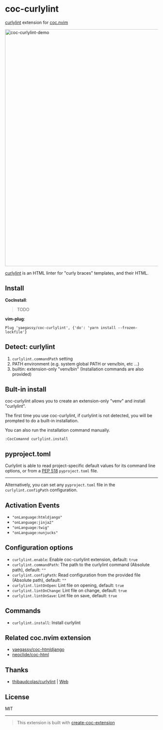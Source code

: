 # coc-curlylint

[curlylint](https://github.com/thibaudcolas/curlylint) extension for [coc.nvim](https://github.com/neoclide/coc.nvim)

<img width="780" alt="coc-curlylint-demo" src="https://user-images.githubusercontent.com/188642/116179982-259b7000-a753-11eb-9ea1-61b96658a5a2.gif">

[curlylint](https://www.curlylint.org/) is an HTML linter for "curly braces" templates, and their HTML.

## Install

**CocInstall**:

> TODO

**vim-plug**:

```vim
Plug 'yaegassy/coc-curlylint', {'do': 'yarn install --frozen-lockfile'}
```

## Detect: curlylint

1. `curlylint.commandPath` setting
1. PATH environment (e.g. system global PATH or venv/bin, etc ...)
1. builtin: extension-only "venv/bin" (Installation commands are also provided)

## Bult-in install

coc-curlylint allows you to create an extension-only "venv" and install "curlylint".

The first time you use coc-curlylint, if curlylint is not detected, you will be prompted to do a built-in installation.

You can also run the installation command manually.

```vim
:CocComannd curlylint.install
```

## pyproject.toml

Curlylint is able to read project-specific default values for its command line options, or from a [PEP 518](https://www.python.org/dev/peps/pep-0518/) `pyproject.toml` file.

---

Alternatively, you can set any `pyproject.toml` file in the `curlylint.configPath` configuration.

## Activation Events

- `"onLanguage:htmldjango"`
- `"onLanguage:jinja2"`
- `"onLanguage:twig"`
- `"onLanguage:nunjucks"`

## Configuration options

- `curlylint.enable`: Enable coc-curlylint extension, default: `true`
- `curlylint.commandPath`: The path to the curlylint command (Absolute path), default: `""`
- `curlylint.configPath`: Read configuration from the provided file (Absolute path), default: `""`
- `curlylint.lintOnOpen`: Lint file on opening, default: `true`
- `curlylint.lintOnChange`: Lint file on change, default: `true`
- `curlylint.lintOnSave`: Lint file on save, default: `true`

## Commands

- `curlylint.install`: Install curlylint

## Related coc.nvim extension

- [yaegassy/coc-htmldjango](https://github.com/yaegassy/coc-htmldjango)
- [neoclide/coc-html](https://github.com/neoclide/coc-html)

## Thanks

- [thibaudcolas/curlylint](https://github.com/thibaudcolas/curlylint) | [Web](https://www.curlylint.org/)

## License

MIT

---

> This extension is built with [create-coc-extension](https://github.com/fannheyward/create-coc-extension)
